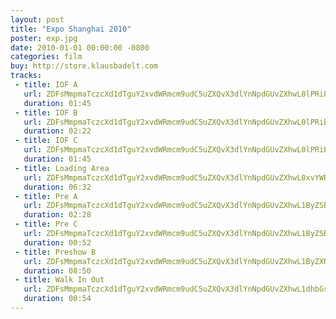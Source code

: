 ```yaml
---
layout: post
title: "Expo Shanghai 2010"
poster: exp.jpg
date: 2010-01-01 00:00:00 -0800
categories: film
buy: http://store.klausbadelt.com
tracks:
 - title: IOF A 
   url: ZDFsMmpmaTczcXd1dTguY2xvdWRmcm9udC5uZXQvX3dlYnNpdGUvZXhwL0lPRiBBLm1wMw==
   duration: 01:45
 - title: IOF B
   url: ZDFsMmpmaTczcXd1dTguY2xvdWRmcm9udC5uZXQvX3dlYnNpdGUvZXhwL0lPRiBCLm1wMw==
   duration: 02:22
 - title: IOF C
   url: ZDFsMmpmaTczcXd1dTguY2xvdWRmcm9udC5uZXQvX3dlYnNpdGUvZXhwL0lPRiBDLm1wMw==
   duration: 01:45
 - title: Loading Area
   url: ZDFsMmpmaTczcXd1dTguY2xvdWRmcm9udC5uZXQvX3dlYnNpdGUvZXhwL0xvYWRpbmcgQXJlYS5tcDM=
   duration: 06:32
 - title: Pre A
   url: ZDFsMmpmaTczcXd1dTguY2xvdWRmcm9udC5uZXQvX3dlYnNpdGUvZXhwL1ByZSBBLm1wMw==
   duration: 02:28
 - title: Pre C 
   url: ZDFsMmpmaTczcXd1dTguY2xvdWRmcm9udC5uZXQvX3dlYnNpdGUvZXhwL1ByZSBDLm1wMw==
   duration: 00:52
 - title: Preshow B 
   url: ZDFsMmpmaTczcXd1dTguY2xvdWRmcm9udC5uZXQvX3dlYnNpdGUvZXhwL1ByZXNob3cgQi5tcDM=
   duration: 08:50
 - title: Walk In Out
   url: ZDFsMmpmaTczcXd1dTguY2xvdWRmcm9udC5uZXQvX3dlYnNpdGUvZXhwL1dhbGsgSW4gT3V0Lm1wMw==
   duration: 00:54
---
```


